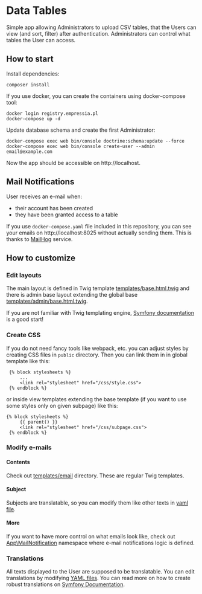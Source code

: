 # Data Tables
Simple app allowing Administrators to upload CSV tables, that the Users can view (and sort, filter) after authentication. 
Administrators can control what tables the User can access.

## How to start
Install dependencies:
```
composer install
```

If you use docker, you can create the containers using docker-compose tool:
```
docker login registry.empressia.pl
docker-compose up -d
```

Update database schema and create the first Administrator:
```
docker-compose exec web bin/console doctrine:schema:update --force
docker-compose exec web bin/console create-user --admin email@example.com
```

Now the app should be accessible on http://localhost.

## Mail Notifications
User receives an e-mail when:
- their account has been created
- they have been granted access to a table

If you use `docker-compose.yaml` file included in this repository, you can see your emails
on http://localhost:8025 without actually sending them. This is thanks to [MailHog](https://github.com/mailhog/MailHog) service.

## How to customize
### Edit layouts
The main layout is defined in Twig template [templates/base.html.twig](templates/base.html.twig) 
and there is admin base layout extending the global base [templates/admin/base.html.twig](templates/admin/base.html.twig).

If you are not familiar with Twig templating engine, [Symfony documentation](https://symfony.com/doc/current/templates.html) is a good start! 

### Create CSS
If you do not need fancy tools like webpack, etc. you can adjust styles by creating CSS files in `public` directory. Then you can link them in in global template
like this:
```
 {% block stylesheets %}
     ...
     <link rel="stylesheet" href="/css/style.css">
 {% endblock %}
```

or inside view templates extending the base template (if you want to use some styles only on given subpage) like this:
```
{% block stylesheets %}
     {{ parent() }}
     <link rel="stylesheet" href="/css/subpage.css">
 {% endblock %}
```

### Modify e-mails
#### Contents
Check out [templates/email](templates/email) directory. These are regular Twig templates.

#### Subject
Subjects are translatable, so you can modify them like other texts in [yaml file](translations/messages+intl-icu.en.yaml).

#### More
If you want to have more control on what emails look like, check out [App\MailNotification](src/MailNotification) 
namespace where e-mail notifications logic is defined.

### Translations
All texts displayed to the User are supposed to be translatable. 
You can edit translations by modifying [YAML files](translations). You can read more on how to create robust translations
on [Symfony Documentation](https://symfony.com/doc/current/translation/message_format.html).
